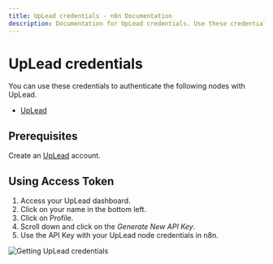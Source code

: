 ```yaml
---
title: UpLead credentials - n8n Documentation
description: Documentation for UpLead credentials. Use these credentials to authenticate UpLead in n8n, a workflow automation platform.
---
```


# UpLead credentials

You can use these credentials to authenticate the following nodes with UpLead.

- [UpLead](/integrations/builtin/app-nodes/n8n-nodes-base.uplead/)

## Prerequisites

Create an [UpLead](https://uplead.com/) account.

## Using Access Token

1. Access your UpLead dashboard.
2. Click on your name in the bottom left.
3. Click on Profile.
4. Scroll down and click on the *Generate New API Key*.
5. Use the API Key with your UpLead node credentials in n8n.

![Getting UpLead credentials](/_images/integrations/builtin/credentials/uplead/using-access-token.gif)

